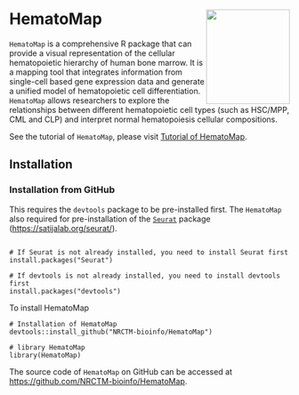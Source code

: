 
# HematoMap <img src="https://nrctm-bioinfo.github.io/HematoMap/figure/logo.png" align="right" height=170 width=150/>

`HematoMap` is a comprehensive R package that can provide a visual representation of the cellular hematopoietic hierarchy of human bone marrow. It is a mapping tool that integrates information from single-cell based gene expression data and generate a unified model of hematopoietic cell differentiation. `HematoMap` allows researchers to explore the relationships between different hematopoietic cell types (such as HSC/MPP, CML and CLP) and interpret normal hematopoiesis cellular compositions. 

See the tutorial of `HematoMap`, please visit [Tutorial of HematoMap](https://nrctm-bioinfo.github.io/HematoMap/index.html).

## Installation

### Installation from GitHub

This requires the `devtools` package to be pre-installed first. The `HematoMap` also required for pre-installation of the [`Seurat`](https://CRAN.R-project.org/package=Seurat) package (https://satijalab.org/seurat/). 

``` {r eval = FALSE}

# If Seurat is not already installed, you need to install Seurat first
install.packages("Seurat") 

# If devtools is not already installed, you need to install devtools first
install.packages("devtools") 

```

To install HematoMap

``` {r eval = FALSE}
# Installation of HematoMap
devtools::install_github("NRCTM-bioinfo/HematoMap")

# library HematoMap
library(HematoMap)

```

The source code of `HematoMap` on GitHub can be accessed at https://github.com/NRCTM-bioinfo/HematoMap.





